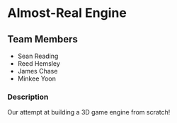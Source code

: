 # Almost-Real Engine
## Team Members
* Sean Reading
* Reed Hemsley
* James Chase
* Minkee Yoon

### Description
Our attempt at building a 3D game engine from scratch!
